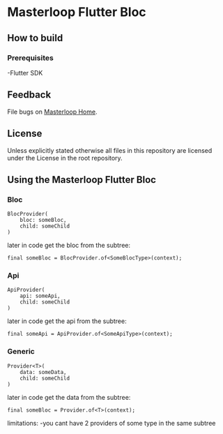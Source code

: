 # Masterloop Flutter Bloc

## How to build

### Prerequisites

-Flutter SDK

## Feedback

File bugs on [Masterloop Home](https://github.com/orgs/Masterloop/projects/1).

## License

Unless explicitly stated otherwise all files in this repository are licensed under the License in the root repository.

## Using the Masterloop Flutter Bloc

### Bloc

```
BlocProvider(
    bloc: someBloc,
    child: someChild
)
```

later in code get the bloc from the subtree:

```
final someBloc = BlocProvider.of<SomeBlocType>(context);
```

### Api

```
ApiProvider(
    api: someApi,
    child: someChild
)
```

later in code get the api from the subtree:

```
final someApi = ApiProvider.of<SomeApiType>(context);
```

### Generic

```
Provider<T>(
    data: someData,
    child: someChild
)
```

later in code get the data from the subtree:

```
final someBloc = Provider.of<T>(context);
```

limitations:
-you cant have 2 providers of some type in the same subtree
